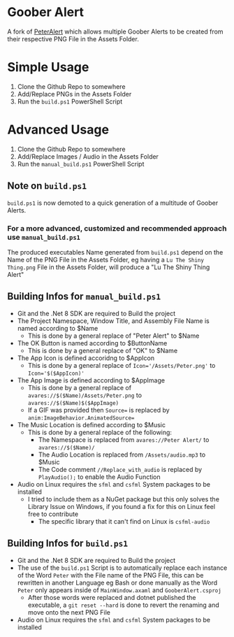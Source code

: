 ﻿# Goober Alert

A fork of [PeterAlert](https://github.com/NumixAvali/PeterAlert) which allows multiple Goober Alerts to be created from their respective PNG File in the Assets Folder.

# Simple Usage

1. Clone the Github Repo to somewhere
2. Add/Replace PNGs in the Assets Folder
3. Run the `build.ps1` PowerShell Script

# Advanced Usage

1. Clone the Github Repo to somewhere
2. Add/Replace Images / Audio in the Assets Folder
3. Run the `manual_build.ps1` PowerShell Script

## Note on `build.ps1`

`build.ps1` is now demoted to a quick generation of a multitude of Goober Alerts. 

### For a more advanced, customized and recommended approach use `manual_build.ps1`

The produced executables Name generated from `build.ps1` depend on the Name of the PNG File in the Assets Folder, eg having a `Lu The Shiny Thing.png` File in the Assets Folder, will produce a "Lu The Shiny Thing Alert"

## Building Infos for `manual_build.ps1`

- Git and the .Net 8 SDK are required to Build the project
- The Project Namespace, Window Title, and Assembly File Name is named according to $Name
  - This is done by a general replace of "Peter Alert" to $Name
- The OK Button is named according to $ButtonName
  - This is done by a general replace of "OK" to $Name
- The App Icon is defined accoridng to $AppIcon
  - This is done by a general replace of `Icon='/Assets/Peter.png'` to `Icon='$($AppIcon)'`
- The App Image is defined according to $AppImage
  - This is done by a general replace of `avares://$($Name)/Assets/Peter.png` to `avares://$($Name)$($AppImage)`
  - If a GIF was provided then `Source=` is replaced by `anim:ImageBehavior.AnimatedSource=`
- The Music Location is defined according to $Music
  - This is done by a general replace of the following:
    - The Namespace is replaced from `avares://Peter Alert/` to `avares://$($Name)/`
    - The Audio Location is replaced from `/Assets/audio.mp3` to $Music
    - The Code comment `//Replace_with_audio` is replaced by `PlayAudio();` to enable the Audio Function
- Audio on Linux requires the `sfml` and `csfml` System packages to be installed
  - I tried to include them as a NuGet package but this only solves the Library Issue on Windows, if you found a fix for this on Linux feel free to contribute
    - The specific library that it can't find on Linux is `csfml-audio`

## Building Infos for `build.ps1`

- Git and the .Net 8 SDK are required to Build the project
- The use of the `build.ps1` Script is to automatically replace each instance of the Word `Peter` with the File name of the PNG File, this can be rewritten in another Language eg Bash or done manually as the Word `Peter` only appears inside of `MainWindow.axaml` and `GooberAlert.csproj`
  - After those words were replaced and dotnet published the executable, a `git reset --hard` is done to revert the renaming and move onto the next PNG File
- Audio on Linux requires the `sfml` and `csfml` System packages to be installed
